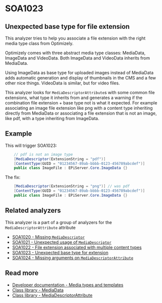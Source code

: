 # SOA1023

## Unexpected base type for file extension

This analyzer tries to help you associate a file extension with
the right media type class from Optimizely.

Optimizely comes with three abstract media type classes:
MediaData, ImageData and VideoData. Both ImageData and VideoData
inherits from MediaData.

Using ImageData as base type for uploaded images instead of MediaData
adds automatic generation and display of thumbnails in the CMS and a
few other nice things. VideoData is similar, but for video files.

This analyzer looks for `MediaDescriptorAttribute`s with some common
file extensions, what type it inherits from and generates a warning
if the combination file extension + base type not is what it expected.
For example associating an image file extension like png with a content
type inheriting directly from MediaData or associating a file extension
that is not an image, like pdf, with a type inheriting from ImageData.

## Example

This will trigger SOA1023:
```C#
	// pdf is not an image type
	[MediaDescriptor(ExtensionString = "pdf")]
	[ContentType(GUID = "01234567-89ab-bbbb-0123-456789abcdef")]
	public class ImageFile : EPiServer.Core.ImageData {}
```

The fix:
```C#
	[MediaDescriptor(ExtensionString = "png")] // was pdf
	[ContentType(GUID = "01234567-89ab-bbbb-0123-456789abcdef")]
	public class ImageFile : EPiServer.Core.ImageData {}
```

## Related analyzers

This analyzer is a part of a group of analyzers for the `MediaDescriptorAttribute` attribute

- [SOA1020 - Missing `MediaDescriptor`](https://github.com/Stekeblad/stekeblad.optimizely.analyzers/blob/master/doc/Analyzers/SOA1020.md)
- [SOA1021 - Unexpected usage of `MediaDescriptor`](https://github.com/Stekeblad/stekeblad.optimizely.analyzers/blob/master/doc/Analyzers/SOA1021.md)
- [SOA1022 - File extension associated with multiple content types](https://github.com/Stekeblad/stekeblad.optimizely.analyzers/blob/master/doc/Analyzers/SOA1022.md)
- [SOA1023 - Unexpected base type for extension](https://github.com/Stekeblad/stekeblad.optimizely.analyzers/blob/master/doc/Analyzers/SOA1023.md)
- [SOA1024 - Missing arguments on `MediaDescriptorAttribute`](https://github.com/Stekeblad/stekeblad.optimizely.analyzers/blob/master/doc/Analyzers/SOA1024.md)

## Read more

- [Developer documentation - Media types and templates](https://docs.developers.optimizely.com/content-management-system/docs/media-types-and-templates)
- [Class library - MediaData](https://world.optimizely.com/csclasslibraries/cms/EPiServer.Core.MediaData?version=12)
- [Class library - MediaDescriptorAttribute](https://world.optimizely.com/csclasslibraries/cms/EPiServer.Framework.DataAnnotations.MediaDescriptorAttribute?version=12)
